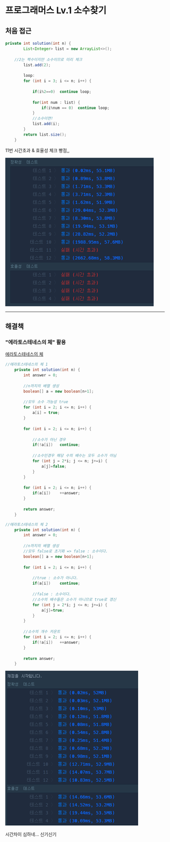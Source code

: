 # 프로그래머스 Lv.1 소수찾기

## 처음 접근

```java
private int solution(int n) {
		List<Integer> list = new ArrayList<>();

    //2는 짝수이지만 소수이므로 미리 체크
		list.add(2);

		loop:
		for (int i = 3; i <= n; i++) {

			if(i%2==0)	continue loop;

			for(int num : list) {
				if(i%num == 0)	continue loop;
			}
            //소수이면!
			list.add(i);
		}
		return list.size();
	}
```

11번 시간초과 & 효율성 체크 빵점,,

![캡처](./img/L1_소수찾기_fail.PNG)

---

## 해결책

### "에라토스테네스의 체" 활용

[에라토스테네스의 체](https://ko.wikipedia.org/wiki/%EC%97%90%EB%9D%BC%ED%86%A0%EC%8A%A4%ED%85%8C%EB%84%A4%EC%8A%A4%EC%9D%98_%EC%B2%B4)

```java
//에라토스테네스의 체 1
	private int solution(int n) {
		int answer = 0;

		//n까지의 배열 생성
		boolean[] a = new boolean[n+1];

		//모두 소수 가능성 true
		for (int i = 2; i <= n; i++) {
			a[i] = true;
		}

		for (int i = 2; i <= n; i++) {

			//소수가 아닌 경우
			if(!a[i])	continue;

			//소수인경우 해당 수의 배수는 모두 소수가 아님
			for (int j = 2*i; j <= n; j+=i) {
				a[j]=false;
			}
		}

		for (int i = 2; i <= n; i++) {
			if(a[i])	++answer;
		}

		return answer;
	}
```

```java
//에라토스테네스의 체 2
	private int solution(int n) {
		int answer = 0;

		//n까지의 배열 생성
		//모두 false로 초기화 => false : 소수이다.
		boolean[] a = new boolean[n+1];

		for (int i = 2; i <= n; i++) {

			//true : 소수가 아니다.
			if(a[i])	continue;

			//false : 소수이다.
			//소수의 배수들은 소수가 아니므로 true로 갱신
			for (int j = 2*i; j <= n; j+=i) {
				a[j]=true;
			}
		}

		//소수의 개수 카운트
		for (int i = 2; i <= n; i++) {
			if(!a[i])	++answer;
		}

		return answer;
	}
```

![캡처](./img/L1_소수찾기_success.PNG)

시간차이 심하네... 신기신기
